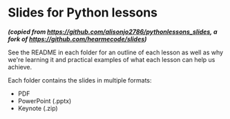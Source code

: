 Slides for Python lessons
======
<strong><em>(copied from https://github.com/alisonjo2786/pythonlessons_slides, a fork of https://github.com/hearmecode/slides)</em></strong>

See the README in each folder for an outline of each lesson as well as why we're learning it and practical examples of what each lesson can help us achieve.

Each folder contains the slides in multiple formats:
* PDF
* PowerPoint (.pptx)
* Keynote (.zip)
